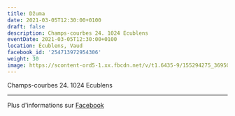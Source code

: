 ```yaml
---
title: Džuma
date: 2021-03-05T12:30:00+0100
draft: false
description: Champs-courbes 24. 1024 Ecublens
eventDate: 2021-03-05T12:30:00+0100
location: Écublens, Vaud
facebook_id: '254713972954306'
weight: 30
image: https://scontent-ord5-1.xx.fbcdn.net/v/t1.6435-9/155294275_3695079563921169_4909597834044538694_n.jpg?_nc_cat=101&ccb=1-7&_nc_sid=9e60e4&_nc_ohc=MDZ1f3Nv8zEQ7kNvwFw83aC&_nc_oc=AdnSht3lQoljBwiCkAM1oO4DHyu2pIl-ksOQMEmm0Y-9d-x4-wzlBoDjloZrVRq85FE&_nc_zt=23&_nc_ht=scontent-ord5-1.xx&edm=ABTKTjYEAAAA&_nc_gid=pcRf10aIJKfWN2ZLP5HY_g&oh=00_AfeDGqr5kBmb9BuGdED-68ceGG-Mg0sDgoRWAmlrD7RLUg&oe=690BF75B
---
```


Champs-courbes 24. 1024 Ecublens

---

Plus d'informations sur [Facebook](https://facebook.com/events/254713972954306)